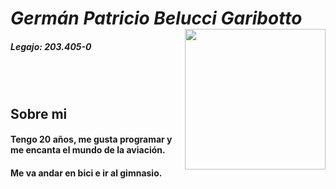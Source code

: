 # _**Germán Patricio Belucci Garibotto**_ <img src = "https://user-images.githubusercontent.com/86023245/161404757-9edb43d0-39d8-4e6e-b68d-09dfb5012f80.jpeg" width = "225" heigth = "auto" align = "right">
##### Legajo: 203.405-0 
<br><br>
## Sobre mi
 #### Tengo 20 años, me gusta programar y me encanta el mundo de la aviación.
 #### Me va andar en bici e ir al gimnasio.


